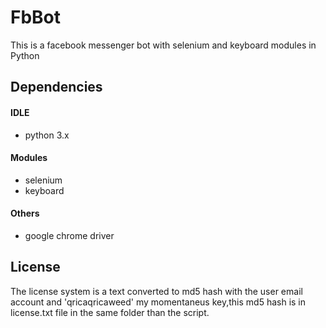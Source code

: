 # FbBot
This is a facebook messenger bot with selenium and keyboard modules in Python

## Dependencies
#### IDLE
* python 3.x
#### Modules
* selenium
* keyboard
#### Others
* google chrome driver


## License
The license system is a text converted to md5 hash with the user email account and 'qricaqricaweed' my momentaneus key,this md5 hash is in license.txt file in the same folder than the script.

